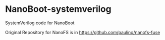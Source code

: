 # NanoBoot-systemverilog

SystemVerilog code for NanoBoot

Original Repository for NanoFS is in https://github.com/paulino/nanofs-fuse
